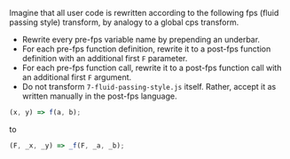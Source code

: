 Imagine that all user code is rewritten according to the following fps (fluid passing style) transform, by analogy to a global cps transform.
   * Rewrite every pre-fps variable name by prepending an underbar.
   * For each pre-fps function definition, rewrite it to a post-fps function definition with an additional first `F` parameter.
   * For each pre-fps function call, rewrite it to a post-fps function call with an additional first `F` argument.
   * Do not transform `7-fluid-passing-style.js` itself. Rather, accept it as written manually in the post-fps language.

```js
(x, y) => f(a, b);
```
to
```js
(F, _x, _y) => _f(F, _a, _b);
```
